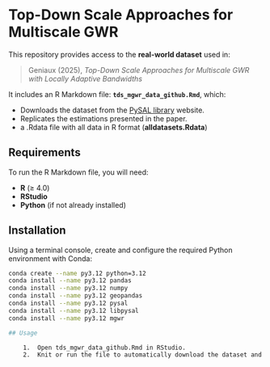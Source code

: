 # Top-Down Scale Approaches for Multiscale GWR  

This repository provides access to the **real-world dataset** used in:  

> Geniaux (2025), *Top-Down Scale Approaches for Multiscale GWR with Locally Adaptive Bandwidths*  

It includes an R Markdown file: **`tds_mgwr_data_github.Rmd`**, which:  
- Downloads the dataset from the [PySAL library](https://pysal.org/) website.  
- Replicates the estimations presented in the paper.
- a .Rdata file with all data in R format (**alldatasets.Rdata**)  

## Requirements  

To run the R Markdown file, you will need:  
- **R** (≥ 4.0)  
- **RStudio**  
- **Python** (if not already installed)  

## Installation  

Using a terminal console, create and configure the required Python environment with Conda:  

```bash
conda create --name py3.12 python=3.12
conda install --name py3.12 pandas
conda install --name py3.12 numpy
conda install --name py3.12 geopandas
conda install --name py3.12 pysal
conda install --name py3.12 libpysal
conda install --name py3.12 mgwr

## Usage

	1.	Open tds_mgwr_data_github.Rmd in RStudio.
	2.	Knit or run the file to automatically download the dataset and reproduce the results from the article.

